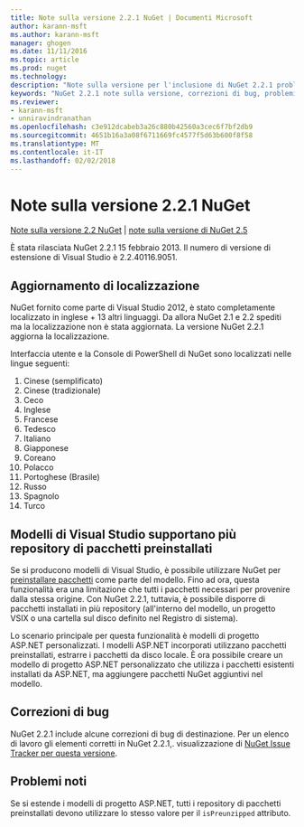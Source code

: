 ```yaml
---
title: Note sulla versione 2.2.1 NuGet | Documenti Microsoft
author: karann-msft
ms.author: karann-msft
manager: ghogen
ms.date: 11/11/2016
ms.topic: article
ms.prod: nuget
ms.technology: 
description: "Note sulla versione per l'inclusione di NuGet 2.2.1 problemi noti, correzioni di bug, le funzionalità aggiunte e dcr."
keywords: "NuGet 2.2.1 note sulla versione, correzioni di bug, problemi noti, aggiunta di funzionalità, eseguire"
ms.reviewer:
- karann-msft
- unniravindranathan
ms.openlocfilehash: c3e912dcabeb3a26c880b42560a3cec6f7bf2db9
ms.sourcegitcommit: 4651b16a3a08f6711669fc4577f5d63b600f8f58
ms.translationtype: MT
ms.contentlocale: it-IT
ms.lasthandoff: 02/02/2018
---
```

# <a name="nuget-221-release-notes"></a>Note sulla versione 2.2.1 NuGet

[Note sulla versione 2.2 NuGet](../release-notes/nuget-2.2.md) | [note sulla versione di NuGet 2.5](../release-notes/nuget-2.5.md)

È stata rilasciata NuGet 2.2.1 15 febbraio 2013.  Il numero di versione di estensione di Visual Studio è 2.2.40116.9051.

## <a name="localization-refresh"></a>Aggiornamento di localizzazione
NuGet fornito come parte di Visual Studio 2012, è stato completamente localizzato in inglese + 13 altri linguaggi.  Da allora NuGet 2.1 e 2.2 spediti ma la localizzazione non è stata aggiornata.  La versione NuGet 2.2.1 aggiorna la localizzazione.

Interfaccia utente e la Console di PowerShell di NuGet sono localizzati nelle lingue seguenti:

1. Cinese (semplificato)
1. Cinese (tradizionale)
1. Ceco
1. Inglese
1. Francese
1. Tedesco
1. Italiano
1. Giapponese
1. Coreano
1. Polacco
1. Portoghese (Brasile)
1. Russo
1. Spagnolo
1. Turco

## <a name="visual-studio-templates-support-multiple-preinstalled-package-repositories"></a>Modelli di Visual Studio supportano più repository di pacchetti preinstallati
Se si producono modelli di Visual Studio, è possibile utilizzare NuGet per [preinstallare pacchetti](../visual-studio-extensibility/visual-studio-templates.md) come parte del modello.  Fino ad ora, questa funzionalità era una limitazione che tutti i pacchetti necessari per provenire dalla stessa origine.  Con NuGet 2.2.1, tuttavia, è possibile disporre di pacchetti installati in più repository (all'interno del modello, un progetto VSIX o una cartella sul disco definito nel Registro di sistema).

Lo scenario principale per questa funzionalità è modelli di progetto ASP.NET personalizzati.  I modelli ASP.NET incorporati utilizzano pacchetti preinstallati, estrarre i pacchetti da disco locale.  È ora possibile creare un modello di progetto ASP.NET personalizzato che utilizza i pacchetti esistenti installati da ASP.NET, ma aggiungere pacchetti NuGet aggiuntivi nel modello.

## <a name="bug-fixes"></a>Correzioni di bug
NuGet 2.2.1 include alcune correzioni di bug di destinazione. Per un elenco di lavoro gli elementi corretti in NuGet 2.2.1,. visualizzazione di [NuGet Issue Tracker per questa versione](http://nuget.codeplex.com/workitem/list/advanced?keyword=&status=Closed&type=All&priority=All&release=NuGet%202.2.1&assignedTo=All&component=All&sortField=LastUpdatedDate&sortDirection=Descending&page=0).


## <a name="known-issues"></a>Problemi noti

Se si estende i modelli di progetto ASP.NET, tutti i repository di pacchetti preinstallati devono utilizzare lo stesso valore per il `isPreunzipped` attributo.
